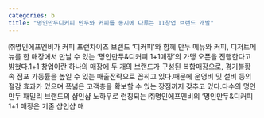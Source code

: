 ```yaml
---
categories: b
title: "명인만두디커피 만두와 커피를 동시에 다루는 11창업 브랜드 개발"
---
```

㈜명인에프엔비가 커피 프랜차이즈 브랜드 ‘디커피’와 함께 만두 메뉴와 커피, 디저트메뉴를 한 매장에서 만날 수 있는 ‘명인만두&디커피 1+1매장’의 가맹 오픈을 진행한다고 밝혔다.1+1 창업이란 하나의 매장에 두 개의 브랜드가 구성된 복합매장으로, 경기불황 속 점포 가동률을 높일 수 있는 매출전략으로 꼽히고 있다.때문에 운영비 및 설비 등의 절감 효과가 있으며 폭넓은 고객층을 확보할 수 있는 장점까지 갖추고 있다.다수의 명인만두 패밀리 브랜드의 샵인샵 노하우로 런칭되는 ㈜명인에프엔비의 ‘명인만두&디커피 1+1 매장은 기존 샵인샵 매